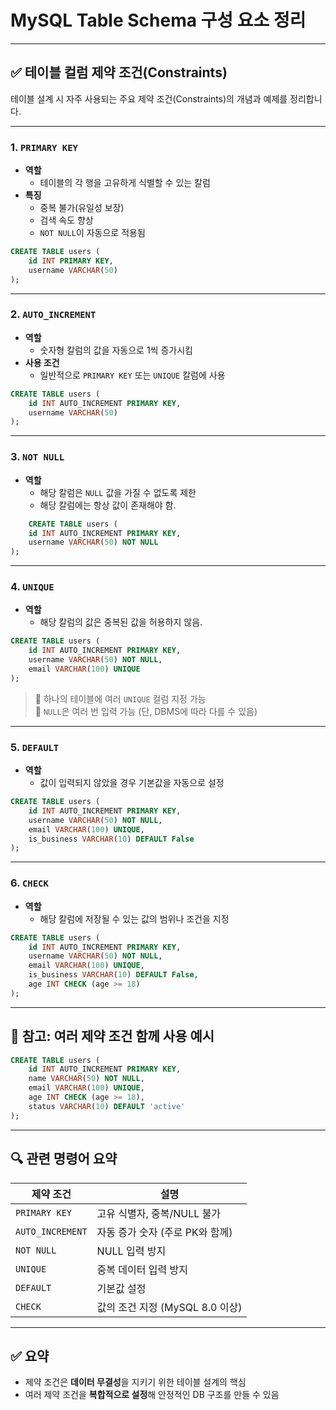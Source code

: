 # MySQL Table Schema 구성 요소 정리

---

## ✅ 테이블 컬럼 제약 조건(Constraints)

테이블 설계 시 자주 사용되는 주요 제약 조건(Constraints)의 개념과 예제를 정리합니다.

---

### 1. `PRIMARY KEY`

- **역할**  
  - 테이블의 각 행을 고유하게 식별할 수 있는 칼럼  
- **특징**
  - 중복 불가(유일성 보장)
  - 검색 속도 향상
  - `NOT NULL`이 자동으로 적용됨

```sql
CREATE TABLE users (
    id INT PRIMARY KEY,
    username VARCHAR(50)
);
```

---

### 2. `AUTO_INCREMENT`

- **역할**  
  - 숫자형 칼럼의 값을 자동으로 1씩 증가시킴
- **사용 조건**  
  - 일반적으로 `PRIMARY KEY` 또는 `UNIQUE` 칼럼에 사용

```sql
CREATE TABLE users (
    id INT AUTO_INCREMENT PRIMARY KEY,
    username VARCHAR(50)
);
```

---

### 3. `NOT NULL`

- **역할**  
  - 해당 칼럼은 `NULL` 값을 가질 수 없도록 제한
  - 해당 칼럼에는 항상 값이 존재해야 함.

```sql
	CREATE TABLE users (
    id INT AUTO_INCREMENT PRIMARY KEY,
    username VARCHAR(50) NOT NULL
);
```

---

### 4. `UNIQUE`

- **역할**  
  - 해당 칼럼의 값은 중복된 값을 허용하지 않음.

```sql
CREATE TABLE users (
    id INT AUTO_INCREMENT PRIMARY KEY,
    username VARCHAR(50) NOT NULL,
    email VARCHAR(100) UNIQUE
);
```

> 🔸 하나의 테이블에 여러 `UNIQUE` 컬럼 지정 가능  
> 🔸 `NULL`은 여러 번 입력 가능 (단, DBMS에 따라 다를 수 있음)

---

### 5. `DEFAULT`

- **역할**  
  - 값이 입력되지 않았을 경우 기본값을 자동으로 설정

```sql
CREATE TABLE users (
    id INT AUTO_INCREMENT PRIMARY KEY,
    username VARCHAR(50) NOT NULL,
    email VARCHAR(100) UNIQUE,
    is_business VARCHAR(10) DEFAULT False
);
```

---

### 6. `CHECK`

- **역할**  
  - 해당 칼럼에 저장될 수 있는 값의 범위나 조건을 지정


```sql
CREATE TABLE users (
    id INT AUTO_INCREMENT PRIMARY KEY,
    username VARCHAR(50) NOT NULL,
    email VARCHAR(100) UNIQUE,
    is_business VARCHAR(10) DEFAULT False,
    age INT CHECK (age >= 18)
);
```

---

## 🧠 참고: 여러 제약 조건 함께 사용 예시

```sql
CREATE TABLE users (
    id INT AUTO_INCREMENT PRIMARY KEY,
    name VARCHAR(50) NOT NULL,
    email VARCHAR(100) UNIQUE,
    age INT CHECK (age >= 18),
    status VARCHAR(10) DEFAULT 'active'
);
```

---

## 🔍 관련 명령어 요약

| 제약 조건     | 설명                             |
|--------------|----------------------------------|
| `PRIMARY KEY`| 고유 식별자, 중복/NULL 불가      |
| `AUTO_INCREMENT` | 자동 증가 숫자 (주로 PK와 함께) |
| `NOT NULL`   | NULL 입력 방지                    |
| `UNIQUE`     | 중복 데이터 입력 방지             |
| `DEFAULT`    | 기본값 설정                       |
| `CHECK`      | 값의 조건 지정 (MySQL 8.0 이상)   |

---

## ✅ 요약

- 제약 조건은 **데이터 무결성**을 지키기 위한 테이블 설계의 핵심
- 여러 제약 조건을 **복합적으로 설정**해 안정적인 DB 구조를 만들 수 있음
